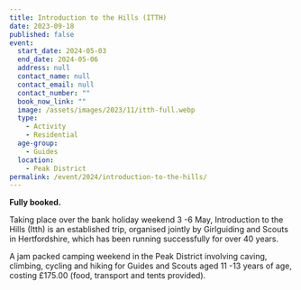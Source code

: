```yaml
---
title: Introduction to the Hills (ITTH)
date: 2023-09-18
published: false
event:
  start_date: 2024-05-03
  end_date: 2024-05-06
  address: null
  contact_name: null
  contact_email: null
  contact_number: ""
  book_now_link: ""
  image: /assets/images/2023/11/itth-full.webp
  type:
    - Activity
    - Residential
  age-group:
    - Guides
  location:
    - Peak District
permalink: /event/2024/introduction-to-the-hills/
---
```

**Fully booked.**

Taking place over the bank holiday weekend 3 -6 May, Introduction to the Hills (Itth) is an established trip, organised jointly by Girlguiding and Scouts in Hertfordshire, which has been running successfully for over 40 years.

A jam packed camping weekend in the Peak District involving caving, climbing, cycling and hiking for Guides and Scouts aged 11 -13 years of age, costing £175.00 (food, transport and tents provided).
